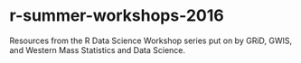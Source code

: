 # r-summer-workshops-2016

Resources from the R Data Science Workshop series put on by GRiD, GWIS, and Western Mass Statistics and Data Science.
